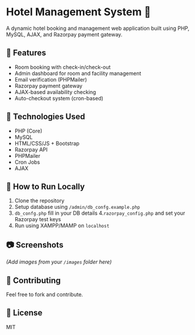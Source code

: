 # Hotel Management System 🏨

A dynamic hotel booking and management web application built using PHP, MySQL, AJAX, and Razorpay payment gateway.

## 🔧 Features
- Room booking with check-in/check-out
- Admin dashboard for room and facility management
- Email verification (PHPMailer)
- Razorpay payment gateway
- AJAX-based availability checking
- Auto-checkout system (cron-based)

## 📁 Technologies Used
- PHP (Core)
- MySQL
- HTML/CSS/JS + Bootstrap
- Razorpay API
- PHPMailer
- Cron Jobs
- AJAX

## 🚀 How to Run Locally
1. Clone the repository
2. Setup database using `/admin/db_confg.example.php`
3. `db_confg.php`  fill in your DB details
4.`razorpay_config.php` and set your Razorpay test keys
5. Run using XAMPP/MAMP on `localhost`

## 📷 Screenshots
*(Add images from your `/images` folder here)*

## 🙌 Contributing
Feel free to fork and contribute.

## 📄 License
MIT
